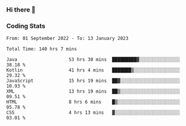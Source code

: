 ### Hi there 👋

<!--
**Girrafeec/girrafeec** is a ✨ _special_ ✨ repository because its `README.md` (this file) appears on your GitHub profile.

Here are some ideas to get you started:

- 🔭 I’m currently working on ...
- 🌱 I’m currently learning ...
- 👯 I’m looking to collaborate on ...
- 🤔 I’m looking for help with ...
- 💬 Ask me about ...
- 📫 How to reach me: ...
- 😄 Pronouns: ...
- ⚡ Fun fact: ...
-->

### Coding Stats
<!--START_SECTION:waka-->

```text
From: 01 September 2022 - To: 13 January 2023

Total Time: 140 hrs 7 mins

Java                   53 hrs 30 mins  █████████▓░░░░░░░░░░░░░░░   38.18 %
Kotlin                 41 hrs 4 mins   ███████▒░░░░░░░░░░░░░░░░░   29.32 %
JavaScript             15 hrs 19 mins  ██▓░░░░░░░░░░░░░░░░░░░░░░   10.93 %
XML                    13 hrs 19 mins  ██▒░░░░░░░░░░░░░░░░░░░░░░   09.51 %
HTML                   8 hrs 6 mins    █▒░░░░░░░░░░░░░░░░░░░░░░░   05.78 %
CSS                    4 hrs 13 mins   ▓░░░░░░░░░░░░░░░░░░░░░░░░   03.01 %
```

<!--END_SECTION:waka-->
